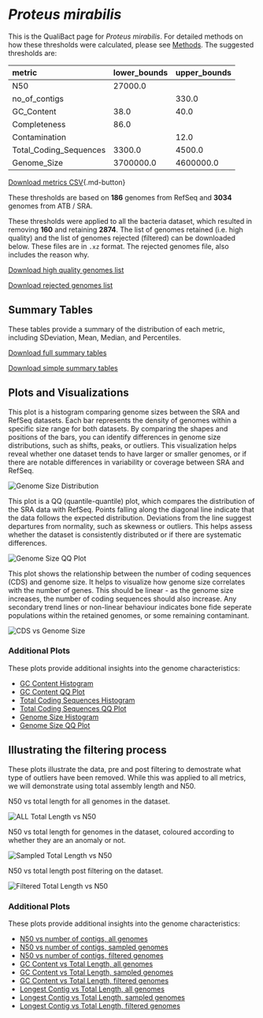 # *Proteus mirabilis*

This is the QualiBact page for *Proteus mirabilis*. For detailed methods on how these thresholds were calculated, please see [Methods](../../methods.md).
The suggested thresholds are: 

| metric                 | lower_bounds   | upper_bounds   |
|:-----------------------|:---------------|:---------------|
| N50                    | 27000.0        |                |
| no_of_contigs          |                | 330.0          |
| GC_Content             | 38.0           | 40.0           |
| Completeness           | 86.0           |                |
| Contamination          |                | 12.0           |
| Total_Coding_Sequences | 3300.0         | 4500.0         |
| Genome_Size            | 3700000.0      | 4600000.0      |

[Download metrics CSV](Proteus_mirabilis_metrics.csv){.md-button}


These thresholds are based on **186** genomes from RefSeq and **3034** genomes from ATB / SRA.

These thresholds were applied to all the bacteria dataset, which resulted in removing **160** and retaining **2874**.
The list of genomes retained (i.e. high quality) and the list of genomes rejected (filtered) can be downloaded below. These files are in `.xz` format. The rejected genomes file, also includes the reason why.

[Download high quality genomes list](Proteus_mirabilis_high_quality_genomes.csv.xz)


[Download rejected genomes list](Proteus_mirabilis_filtered_out_genomes.csv.xz)



## Summary Tables
These tables provide a summary of the distribution of each metric, including SDeviation, Mean, Median, and Percentiles.

[Download full summary tables](summary.csv)

[Download simple summary tables](selected_summary.csv)

## Plots and Visualizations

This plot is a histogram comparing genome sizes between the SRA and RefSeq datasets. Each bar represents the density of genomes within a specific size range for both datasets. By comparing the shapes and positions of the bars, you can identify differences in genome size distributions, such as shifts, peaks, or outliers. This visualization helps reveal whether one dataset tends to have larger or smaller genomes, or if there are notable differences in variability or coverage between SRA and RefSeq.

![Genome Size Distribution](Genome_Size_refseq_histogram_kde.png)

This plot is a QQ (quantile-quantile) plot, which compares the distribution of the SRA data with RefSeq. Points falling along the diagonal line indicate that the data follows the expected distribution. Deviations from the line suggest departures from normality, such as skewness or outliers. This helps assess whether the dataset is consistently distributed or if there are systematic differences.

![Genome Size QQ Plot](Genome_Size_refseq_qqplot.png)

This plot shows the relationship between the number of coding sequences (CDS) and genome size. It helps to visualize how genome size correlates with the number of genes. This should be linear - as the genome size increases, the number of coding sequences should also increase. Any secondary trend lines or non-linear behaviour indicates bone fide seperate populations within the retained genomes, or some remaining contaminant. 

![CDS vs Genome Size](Proteus_mirabilis_CDS_vs_Genome_Size.png)

### Additional Plots

These plots provide additional insights into the genome characteristics:

- [GC Content Histogram](GC_Content_refseq_histogram_kde.png)
- [GC Content QQ Plot](GC_Content_refseq_qqplot.png)
- [Total Coding Sequences Histogram](Total_Coding_Sequences_refseq_histogram_kde.png)
- [Total Coding Sequences QQ Plot](Total_Coding_Sequences_refseq_qqplot.png)
- [Genome Size Histogram](Genome_Size_refseq_histogram_kde.png)
- [Genome Size QQ Plot](Genome_Size_refseq_qqplot.png)
## Illustrating the filtering process
These plots illustrate the data, pre and post filtering to demostrate what type of outliers have been removed. While this was applied to all metrics, we will demonstrate using total assembly length and N50.

N50 vs total length for all genomes in the dataset.

![ALL Total Length vs N50](Proteus_mirabilis_all_total_length_N50.png)

N50 vs total length for genomes in the dataset, coloured according to whether they are an anomaly or not.

![Sampled Total Length vs N50](Proteus_mirabilis_sample_total_length_N50.png)

N50 vs total length post filtering on the dataset.

![Filtered Total Length vs N50](Proteus_mirabilis_filt_total_length_N50.png)

### Additional Plots

These plots provide additional insights into the genome characteristics:

- [N50 vs number of contigs, all genomes](Proteus_mirabilis_all_N50_number.png)
- [N50 vs number of contigs, sampled genomes](Proteus_mirabilis_sample_N50_number.png)
- [N50 vs number of contigs, filtered genomes](Proteus_mirabilis_filt_N50_number.png)
- [GC Content vs Total Length, all genomes](Proteus_mirabilis_all_total_length_GC_Content.png)
- [GC Content vs Total Length, sampled genomes](Proteus_mirabilis_sample_total_length_GC_Content.png)
- [GC Content vs Total Length, filtered genomes](Proteus_mirabilis_filt_total_length_GC_Content.png)
- [Longest Contig vs Total Length, all genomes](Proteus_mirabilis_all_total_length_longest.png)
- [Longest Contig vs Total Length, sampled genomes](Proteus_mirabilis_sample_total_length_longest.png)
- [Longest Contig vs Total Length, filtered genomes](Proteus_mirabilis_filt_total_length_longest.png)
